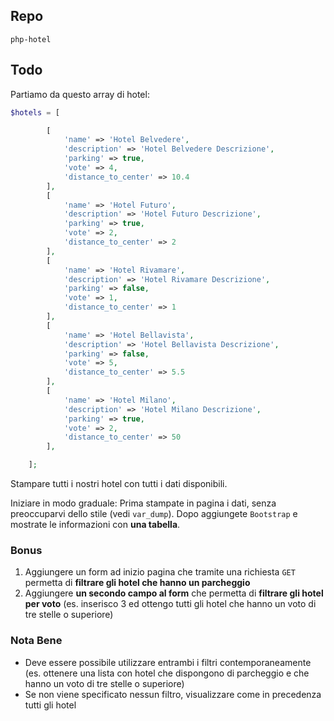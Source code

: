 ## Repo
`php-hotel`

## Todo
Partiamo da questo array di hotel:
```php
$hotels = [

        [
            'name' => 'Hotel Belvedere',
            'description' => 'Hotel Belvedere Descrizione',
            'parking' => true,
            'vote' => 4,
            'distance_to_center' => 10.4
        ],
        [
            'name' => 'Hotel Futuro',
            'description' => 'Hotel Futuro Descrizione',
            'parking' => true,
            'vote' => 2,
            'distance_to_center' => 2
        ],
        [
            'name' => 'Hotel Rivamare',
            'description' => 'Hotel Rivamare Descrizione',
            'parking' => false,
            'vote' => 1,
            'distance_to_center' => 1
        ],
        [
            'name' => 'Hotel Bellavista',
            'description' => 'Hotel Bellavista Descrizione',
            'parking' => false,
            'vote' => 5,
            'distance_to_center' => 5.5
        ],
        [
            'name' => 'Hotel Milano',
            'description' => 'Hotel Milano Descrizione',
            'parking' => true,
            'vote' => 2,
            'distance_to_center' => 50
        ],

    ];
```

Stampare tutti i nostri hotel con tutti i dati disponibili.

Iniziare in modo graduale:
Prima stampate in pagina i dati, senza preoccuparvi dello stile (vedi `var_dump`). Dopo aggiungete `Bootstrap` e mostrate le informazioni con **una tabella**.

### Bonus
1. Aggiungere un form ad inizio pagina che tramite una richiesta `GET` permetta di **filtrare gli hotel che hanno un parcheggio**
2. Aggiungere **un secondo campo al form** che permetta di **filtrare gli hotel per voto** (es. inserisco 3 ed ottengo tutti gli hotel che hanno un voto di tre stelle o superiore)

### Nota Bene
- Deve essere possibile utilizzare entrambi i filtri contemporaneamente (es. ottenere una lista con hotel che dispongono di parcheggio e che hanno un voto di tre stelle o superiore)
- Se non viene specificato nessun filtro, visualizzare come in precedenza tutti gli hotel